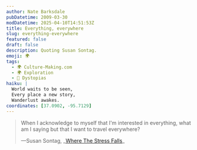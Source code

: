 ```yaml
---
author: Nate Barksdale
pubDatetime: 2009-03-30
modDatetime: 2025-04-10T14:51:53Z
title: Everything, everywhere
slug: everything-everywhere
featured: false
draft: false
description: Quoting Susan Sontag.
emoji: 🌍
tags:
  - 🌍 Culture-Making.com
  - 🌍 Exploration
  - 🌌 Dystopias
haiku: |
  World waits to be seen,  
  Every place a new story,  
  Wanderlust awakes.
coordinates: [37.0902, -95.7129]
---
```


> When I acknowledge to myself that I'm interested in everything, what am I saying but that I want to travel everywhere?
>
> —Susan Sontag, _[Where The Stress Falls](http://books.google.com/books?id=Lwpcvm_-fpAC&printsec=frontcover&dq=where+the+stress+falls&ei=iQ7RSdS7KISukASt9b2iAQ#PRA1-PA258,M1)\_
